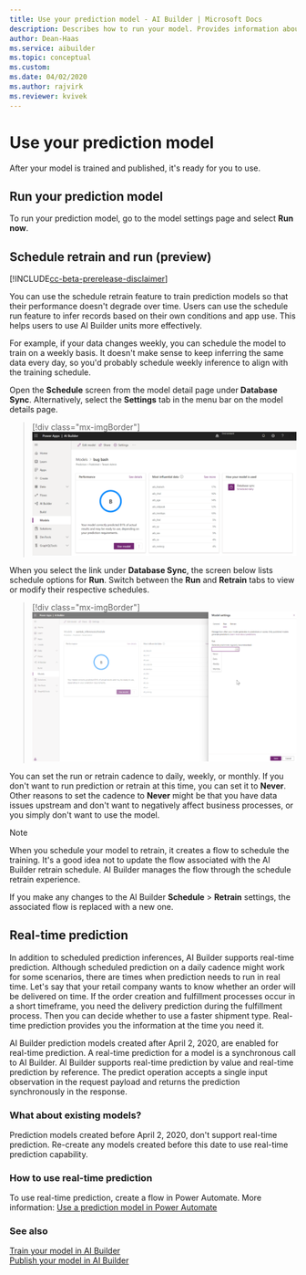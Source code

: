 ```yaml
---
title: Use your prediction model - AI Builder | Microsoft Docs
description: Describes how to run your model. Provides information about the schedule feature, which allows you to automatically retrain and run your prediction model at the cadence you choose. 
author: Dean-Haas
ms.service: aibuilder
ms.topic: conceptual
ms.custom: 
ms.date: 04/02/2020
ms.author: rajvirk
ms.reviewer: kvivek
---
```


# Use your prediction model

After your model is trained and published, it's ready for you to use. 

<a name="prediction-run"></a>

## Run your prediction model

To run your prediction model, go to the model settings page and select **Run now**.

## Schedule retrain and run (preview)

[!INCLUDE[cc-beta-prerelease-disclaimer](./includes/cc-beta-prerelease-disclaimer.md)]

You can use the schedule retrain feature to train prediction models so that their performance doesn't degrade over time. Users can use the schedule run feature to infer records based on their own conditions and app use. This helps users to use AI Builder units more effectively.

For example, if your data changes weekly, you can schedule the model to train on a weekly basis. It doesn't make sense to keep inferring the same data every day, so you'd probably schedule weekly inference to align with the training schedule.

Open the **Schedule** screen from the model detail page under **Database Sync**. Alternatively, select the **Settings** tab in the menu bar on the model details page.

> [!div class="mx-imgBorder"]
> ![Schedule screen](media/schedule-screen.png "Schedule screen")

When you select the link under **Database Sync**, the screen below lists schedule options for **Run**. Switch between the **Run** and **Retrain** tabs to view or modify their respective schedules.

> [!div class="mx-imgBorder"]
> ![Select schedule cadence](media/schedule-cadence.png "Select schedule cadence")

You can set the run or retrain cadence to daily, weekly, or monthly. If you don't want to run prediction or retrain at this time, you can set it to **Never**. Other reasons to set the cadence to **Never**<!--Suggested--> might be that you have data issues upstream and don't want to negatively affect<!--Via Writing Style Guide.--> business processes, or you simply<!--Suggested.--> don't want to use the model.

> [!NOTE]  
> When you schedule your model to retrain, it creates a flow to schedule the training. It's a good idea not to update the flow associated with the AI Builder retrain schedule. AI Builder manages the flow through the schedule retrain experience.

If you make any changes to the AI Builder **Schedule** > **Retrain** settings, the associated flow is replaced with a new one.

## Real-time prediction

In addition to scheduled prediction inferences, AI Builder supports real-time prediction. Although scheduled prediction on a daily cadence might work for some scenarios, there are times when prediction needs to run in real time. Let's say that your retail company wants to know whether an order will be delivered on time. If the order creation and fulfillment processes occur in a short timeframe, you need the delivery prediction during the fulfillment process. Then you can decide whether to use a faster shipment type. Real-time prediction provides you the information at the time you need it.

AI Builder prediction models created after April 2, 2020, are enabled for real-time prediction. A real-time prediction for a model is a synchronous call to AI Builder. AI Builder supports real-time prediction by value and real-time prediction by reference. The predict operation accepts a single input observation in the request payload and returns the prediction synchronously in the response.

### What about existing models?

Prediction models created before April 2, 2020, don't support real-time prediction. Re-create any models created before this date to use real-time prediction capability.

### How to use real-time prediction

To use real-time prediction, create a flow in Power Automate. More information: [Use a prediction model in Power Automate](prediction-pwr-automate.md)

### See also

[Train your model in AI Builder](train-model.md)  
[Publish your model in AI Builder](publish-model.md)
